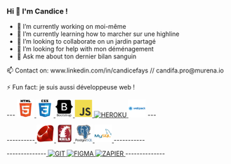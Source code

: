 ### Hi 👋 I'm Candice !

- 🔭 I’m currently working on moi-même
- 🌱 I’m currently learning how to marcher sur une highline
- 👯 I’m looking to collaborate on un jardin partagé
- 🤔 I’m looking for help with mon déménagement
- 💬 Ask me about ton dernier bilan sanguin


<p> 📫 Contact on: www.linkedin.com/in/candicefays  //  candifa.pro@murena.io </p>
<p>⚡ Fun fact: je suis aussi développeuse web !</p>

<p align="left"> 
--- <a href="https://www.w3.org/html/" target="_blank" rel="noreferrer"> <img src="https://raw.githubusercontent.com/devicons/devicon/master/icons/html5/html5-original-wordmark.svg" alt="HTMLl5" width="40" height="40"/> </a>      <a href="https://www.w3schools.com/css/" target="_blank" rel="noreferrer"> <img src="https://raw.githubusercontent.com/devicons/devicon/master/icons/css3/css3-original-wordmark.svg" alt="CSS3" width="40" height="40"/> </a>      <a href="https://getbootstrap.com" target="_blank" rel="noreferrer"> <img src="https://raw.githubusercontent.com/devicons/devicon/master/icons/bootstrap/bootstrap-plain-wordmark.svg" alt="BOOTSTRAP" width="40" height="40"/> </a>      <a href="https://developer.mozilla.org/en-US/docs/Web/JavaScript" target="_blank" rel="noreferrer"> <img src="https://raw.githubusercontent.com/devicons/devicon/master/icons/javascript/javascript-original.svg" alt="JAVASCRIPTt" width="40" height="40"/>      <a href="https://heroku.com" target="_blank" rel="noreferrer"> <img src="https://www.vectorlogo.zone/logos/heroku/heroku-icon.svg" alt="HEROKU" width="40" height="40"/> </a>      <a href="https://webpack.js.org" target="_blank" rel="noreferrer"> <img src="https://raw.githubusercontent.com/devicons/devicon/d00d0969292a6569d45b06d3f350f463a0107b0d/icons/webpack/webpack-original-wordmark.svg" alt="WEBPACK" width="40" height="40"/></a> ---

----------<a href="https://www.ruby-lang.org/en/" target="_blank" rel="noreferrer"> <img src="https://raw.githubusercontent.com/devicons/devicon/master/icons/ruby/ruby-original.svg" alt="RUBY" width="40" height="40"/> </a>      <a href="https://rubyonrails.org" target="_blank" rel="noreferrer"> <img src="https://raw.githubusercontent.com/devicons/devicon/master/icons/rails/rails-original-wordmark.svg" alt="RAILS" width="40" height="40"/> </a>      <a href="https://www.postgresql.org" target="_blank" rel="noreferrer"> <img src="https://raw.githubusercontent.com/devicons/devicon/master/icons/postgresql/postgresql-original-wordmark.svg" alt="POSTGRESQL" width="40" height="40"/> </a>      <a href="https://www.mysql.com/" target="_blank" rel="noreferrer"> <img src="https://raw.githubusercontent.com/devicons/devicon/master/icons/mysql/mysql-original-wordmark.svg" alt="MYSQL" width="40" height="40"/> </a>-----------
  
--------------<a href="https://git-scm.com/" target="_blank" rel="noreferrer"> <img src="https://www.vectorlogo.zone/logos/git-scm/git-scm-icon.svg" alt="GIT" width="40" height="40"/> </a>      <a href="https://www.figma.com/" target="_blank" rel="noreferrer"> <img src="https://www.vectorlogo.zone/logos/figma/figma-icon.svg" alt="FIGMA" width="40" height="40"/> </a>      <a href="https://zapier.com" target="_blank" rel="noreferrer"> <img src="https://www.vectorlogo.zone/logos/zapier/zapier-icon.svg" alt="ZAPIER" width="40" height="40"/> </a>  -------------- </p>
<p align="left"> 
